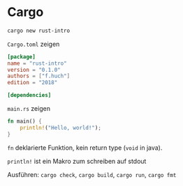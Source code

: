 Cargo
=====
 ```bash
cargo new rust-intro
```
`Cargo.toml` zeigen
```toml
[package]
name = "rust-intro"
version = "0.1.0"
authors = ["f.huch"]
edition = "2018"

[dependencies]
```
`main.rs` zeigen
```rust
fn main() {
    println!("Hello, world!");
}
```
`fn` deklarierte Funktion, kein return type (`void` in java).

`println!` ist ein Makro zum schreiben auf stdout

Ausführen: `cargo check`, `cargo build`, `cargo run`, `cargo fmt`